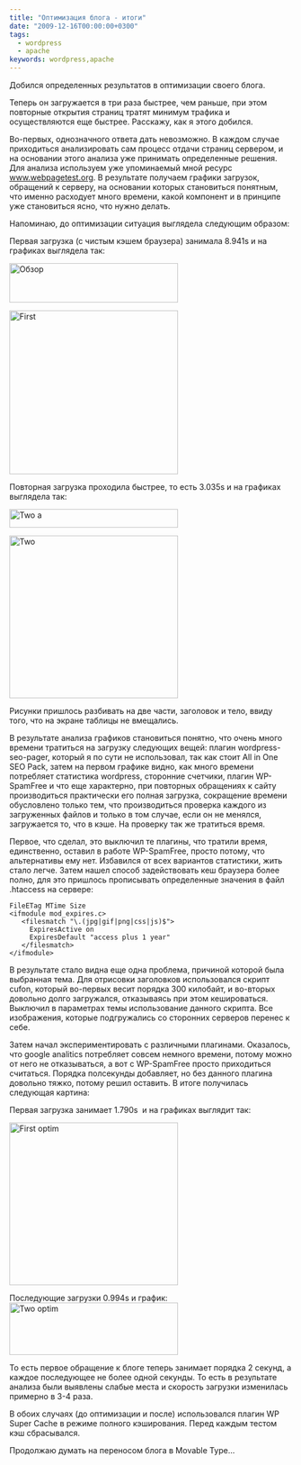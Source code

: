 ```yaml
---
title: "Оптимизация блога - итоги"
date: "2009-12-16T00:00:00+0300"
tags:
  - wordpress
  - apache
keywords: wordpress,apache
---
```

Добился определенных результатов в оптимизации своего блога.

Теперь он загружается в три раза быстрее, чем раньше, при этом повторные открытия страниц тратят минимум трафика и осуществляются еще быстрее. Расскажу, как я этого добился.

Во-первых, однозначного ответа дать невозможно. В каждом случае приходиться анализировать
сам процесс отдачи страниц сервером, и на основании этого анализа уже принимать
определенные решения. Для анализа используем уже упоминаемый мной ресурс <a
href="http://www.webpagetest.org" rel="nofollow">www.webpagetest.org</a>. В результате получаем графики загрузок, обращений к серверу, на основании которых становиться понятным, что именно расходует много времени, какой компонент и в принципе уже становиться ясно, что нужно делать.

Напоминаю, до оптимизации ситуация выглядела следующим образом:

Первая загрузка (с чистым кэшем браузера) занимала 8.941s и на графиках выглядела так:

<a href="https://static.juev.org/2009/12/First-a.png"><img class="aligncenter size-medium wp-image-667" title="Обзор" src="https://static.juev.org/2009/12/First-a-300x70.png" alt="Обзор" width="300" height="70" /></a>

<a href="https://static.juev.org/2009/12/First.png"><img class="aligncenter size-medium wp-image-668" title="First" src="https://static.juev.org/2009/12/First-300x291.png" alt="First" width="300" height="291" /></a>

Повторная загрузка проходила быстрее, то есть 3.035s и на графиках выглядела так:

<a href="https://static.juev.org/2009/12/Two-a.png"><img class="aligncenter size-medium wp-image-669" title="Two a" src="https://static.juev.org/2009/12/Two-a-300x33.png" alt="Two a" width="300" height="33" /></a>

<a href="https://static.juev.org/2009/12/Two.png"><img class="aligncenter size-medium wp-image-670" title="Two" src="https://static.juev.org/2009/12/Two-300x289.png" alt="Two" width="300" height="289" /></a>

Рисунки пришлось разбивать на две части, заголовок и тело, ввиду того, что на экране таблицы не вмещались.

В результате анализа графиков становиться понятно, что очень много времени тратиться на загрузку следующих вещей: плагин wordpress-seo-pager, который я по сути не использовал, так как стоит All in One SEO Pack, затем на первом графике видно, как много времени потребляет статистика wordpress, сторонние счетчики, плагин WP-SpamFree и что еще характерно, при повторных обращениях к сайту производиться практически его полная загрузка, сокращение времени обусловлено только тем, что производиться проверка каждого из загруженных файлов и только в том случае, если он не менялся, загружается то, что в кэше. На проверку так же тратиться время.

Первое, что сделал, это выключил те плагины, что тратили время, единственно, оставил в работе WP-SpamFree, просто потому, что альтернативы ему нет. Избавился от всех вариантов статистики, жить стало легче. Затем нашел способ задействовать кеш браузера более полно, для это пришлось прописывать определенные значения в файл .htaccess на сервере:

    FileETag MTime Size
    <ifmodule mod_expires.c>
       <filesmatch "\.(jpg|gif|png|css|js)$">
         ExpiresActive on
         ExpiresDefault "access plus 1 year"
       </filesmatch>
    </ifmodule>

В результате стало видна еще одна проблема, причиной которой была выбранная тема. Для отрисовки заголовков использовался скрипт cufon, который во-первых весит порядка 300 килобайт, и во-вторых довольно долго загружался, отказываясь при этом кешироваться. Выключил в параметрах темы использование данного скрипта. Все изображения, которые подгружались со сторонних серверов перенес к себе.

Затем начал экспериментировать с различными плагинами. Оказалось, что google analitics потребляет совсем немного времени, потому можно от него не отказываться, а вот с WP-SpamFree просто приходиться считаться. Порядка полсекунды добавляет, но без данного плагина довольно тяжко, потому решил оставить. В итоге получилась следующая картина:

Первая загрузка занимает 1.790s  и на графиках выглядит так:

<a href="https://static.juev.org/2009/12/First-optim.png"><img class="aligncenter size-medium wp-image-671" title="First optim" src="https://static.juev.org/2009/12/First-optim-300x289.png" alt="First optim" width="300" height="289" /></a>

Последующие загрузки 0.994s и график:
<a href="https://static.juev.org/2009/12/Two-optim.png"><img class="aligncenter size-medium wp-image-672" title="Two optim" src="https://static.juev.org/2009/12/Two-optim-300x93.png" alt="Two optim" width="300" height="93" /></a>

То есть первое обращение к блоге теперь занимает порядка 2 секунд, а каждое последующее не более одной секунды. То есть в результате анализа были выявлены слабые места и скорость загрузки изменилась примерно в 3-4 раза.

В обоих случаях (до оптимизации и после) использовался плагин WP Super Cache в режиме полного кэширования. Перед каждым тестом кэш сбрасывался.

Продолжаю думать на переносом блога в Movable Type...

